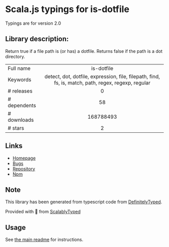 
# Scala.js typings for is-dotfile

Typings are for version 2.0

## Library description:
Return true if a file path is (or has) a dotfile. Returns false if the path is a dot directory.

|                    |                 |
| ------------------ | :-------------: |
| Full name          | is-dotfile |
| Keywords           | detect, dot, dotfile, expression, file, filepath, find, fs, is, match, path, regex, regexp, regular |
| # releases         | 0 |
| # dependents       | 58 |
| # downloads        | 168788493 |
| # stars            | 2 |

## Links
- [Homepage](https://github.com/jonschlinkert/is-dotfile)
- [Bugs](https://github.com/jonschlinkert/is-dotfile/issues)
- [Repository](https://github.com/jonschlinkert/is-dotfile)
- [Npm](https://www.npmjs.com/package/is-dotfile)
    


## Note
This library has been generated from typescript code from [DefinitelyTyped](https://definitelytyped.org).

Provided with :purple_heart: from [ScalablyTyped](https://github.com/oyvindberg/ScalablyTyped)

## Usage
See [the main readme](../../readme.md) for instructions.


